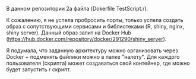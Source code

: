 В данном репозитории 2а файла (Dokerfile TestScript.r).

К сожалению, я не успела пробросить порты, только успела создать образ с сопутствующими сервисами и библиотеками (R, shiny, nginx, shiny server). Данный образ залит на Docker Hub (https://hub.docker.com/repository/docker/291290/shiny_server). 

Я подумала, что заданную архитектуру можно организовать через Docker + подменять файлики можно в папке "налету". Для каждого пользователя (скрипта) может создаваться свой контейнер, где можно будет запустить r скрипт. 
